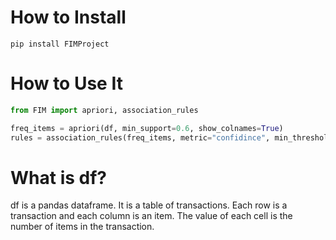  # How to Install
```shell
pip install FIMProject
```
# How to Use It
```python
from FIM import apriori, association_rules

freq_items = apriori(df, min_support=0.6, show_colnames=True)
rules = association_rules(freq_items, metric="confidince", min_threshold=0.7)

```

# What is df?  

<p>
df is a pandas dataframe. It is a table of transactions. Each row is a transaction and each column is an item. The value of each cell is the number of items in the transaction.
</p>
